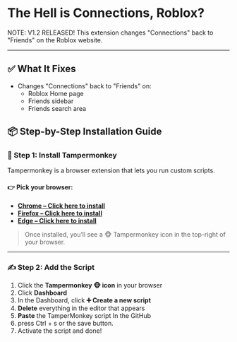 # The Hell is Connections, Roblox?
NOTE: V1.2 RELEASED!
This extension changes "Connections" back to "Friends" on the Roblox website.


---

## ✅ What It Fixes

- Changes "Connections" back to "Friends" on:
  - Roblox Home page
  - Friends sidebar
  - Friends search area

## 📦 Step-by-Step Installation Guide

### 🧩 Step 1: Install Tampermonkey

Tampermonkey is a browser extension that lets you run custom scripts.

#### 👉 Pick your browser:

- **[Chrome – Click here to install](https://chrome.google.com/webstore/detail/tampermonkey/dhdgffkkebhmkfjojejmpbldmpobfkfo)**
- **[Firefox – Click here to install](https://addons.mozilla.org/en-US/firefox/addon/tampermonkey/)**
- **[Edge – Click here to install](https://microsoftedge.microsoft.com/addons/detail/tampermonkey/iikmkjmpaadaobahmlepeloendndfphd)**

> Once installed, you’ll see a 🐵 Tampermonkey icon in the top-right of your browser.

---

### ✍️ Step 2: Add the Script

1. Click the **Tampermonkey 🐵 icon** in your browser
2. Click **Dashboard**
4. In the Dashboard, click **➕ Create a new script**
6. **Delete** everything in the editor that appears
8. **Paste** the TamperMonkey script In the GitHub
9. press Ctrl + s or the save button.
11. Activate the script and done!

